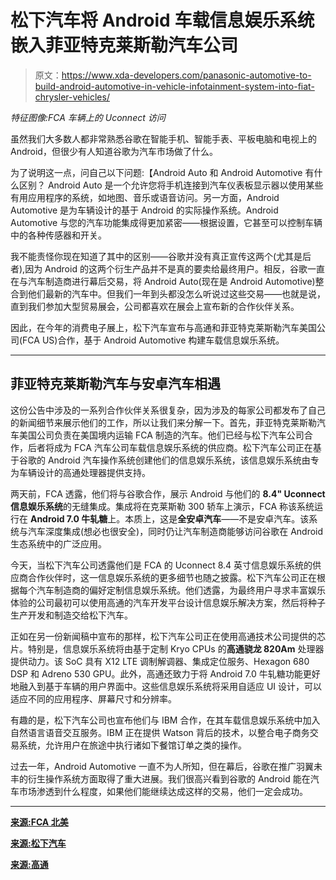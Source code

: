 # 松下汽车将 Android 车载信息娱乐系统嵌入菲亚特克莱斯勒汽车公司

> 原文：<https://www.xda-developers.com/panasonic-automotive-to-build-android-automotive-in-vehicle-infotainment-system-into-fiat-chrysler-vehicles/>

*特征图像:FCA 车辆上的 Uconnect 访问*

虽然我们大多数人都非常熟悉谷歌在智能手机、智能手表、平板电脑和电视上的 Android，但很少有人知道谷歌为汽车市场做了什么。

为了说明这一点，问自己以下问题:【Android Auto 和 Android Automotive 有什么区别？ Android Auto 是一个允许您将手机连接到汽车仪表板显示器以使用某些有用应用程序的系统，如地图、音乐或语音访问。另一方面，Android Automotive 是为车辆设计的基于 Android 的实际操作系统。Android Automotive 与您的汽车功能集成得更加紧密——根据设置，它甚至可以控制车辆中的各种传感器和开关。

我不能责怪你现在知道了其中的区别——谷歌并没有真正宣传这两个(尤其是后者),因为 Android 的这两个衍生产品并不是真的要卖给最终用户。相反，谷歌一直在与汽车制造商进行幕后交易，将 Android Auto(现在是 Android Automotive)整合到他们最新的汽车中。但我们一年到头都没怎么听说过这些交易——也就是说，直到我们参加大型贸易展会，公司都喜欢在展会上宣布新的合作伙伴关系。

因此，在今年的消费电子展上，松下汽车宣布与高通和菲亚特克莱斯勒汽车美国公司(FCA US)合作，基于 Android Automotive 构建车载信息娱乐系统。

* * *

## 菲亚特克莱斯勒汽车与安卓汽车相遇

这份公告中涉及的一系列合作伙伴关系很复杂，因为涉及的每家公司都发布了自己的新闻细节来展示他们的工作，所以让我们来分解一下。首先，菲亚特克莱斯勒汽车美国公司负责在美国境内运输 FCA 制造的汽车。他们已经与松下汽车公司合作，后者将成为 FCA 汽车公司车载信息娱乐系统的供应商。松下汽车公司正在基于谷歌的 Android 汽车操作系统创建他们的信息娱乐系统，该信息娱乐系统由专为车辆设计的高通处理器提供支持。

两天前，FCA 透露，他们将与谷歌合作，展示 Android 与他们的 **8.4" Uconnect 信息娱乐系统**的无缝集成。集成将在克莱斯勒 300 轿车上演示，FCA 称该系统运行在 **Android 7.0 牛轧糖**上。本质上，这是**全安卓汽车**——不是安卓汽车。该系统与汽车深度集成(想必也很安全)，同时仍让汽车制造商能够访问谷歌在 Android 生态系统中的广泛应用。

今天，当松下汽车公司透露他们是 FCA 的 Uconnect 8.4 英寸信息娱乐系统的供应商合作伙伴时，这一信息娱乐系统的更多细节也随之披露。松下汽车公司正在根据每个汽车制造商的偏好定制信息娱乐系统。他们透露，为最终用户寻求丰富娱乐体验的公司最初可以使用高通的汽车开发平台设计信息娱乐解决方案，然后将种子生产开发和制造交给松下汽车。

正如在另一份新闻稿中宣布的那样，松下汽车公司正在使用高通技术公司提供的芯片。特别是，信息娱乐系统将由基于定制 Kryo CPUs 的**高通骁龙 820Am** 处理器提供动力。该 SoC 具有 X12 LTE 调制解调器、集成定位服务、Hexagon 680 DSP 和 Adreno 530 GPU。此外，高通还致力于将 Android 7.0 牛轧糖功能更好地融入到基于车辆的用户界面中。这些信息娱乐系统将采用自适应 UI 设计，可以适应不同的应用程序、屏幕尺寸和分辨率。

有趣的是，松下汽车公司也宣布他们与 IBM 合作，在其车载信息娱乐系统中加入自然语言语音交互服务。IBM 正在提供 Watson 背后的技术，以整合电子商务交易系统，允许用户在旅途中执行诸如下餐馆订单之类的操作。

过去一年，Android Automotive 一直不为人所知，但在幕后，谷歌在推广羽翼未丰的衍生操作系统方面取得了重大进展。我们很高兴看到谷歌的 Android 能在汽车市场渗透到什么程度，如果他们能继续达成这样的交易，他们一定会成功。

* * *

[**来源:FCA 北美**](http://media.fcanorthamerica.com/newsrelease.do?id=18060&mSelect%20a%20Icon)

[**来源:松下汽车**](http://www.prnewswire.com/news-releases/panasonic-automotive-partners-with-technology-and-automotive-giants-to-transform-in-vehicle-user-experience-300385545.html)

[**来源:高通**](https://www.qualcomm.com/news/releases/2017/01/04/panasonic-automotive-and-qualcomm-announce-next-generation-vehicle)